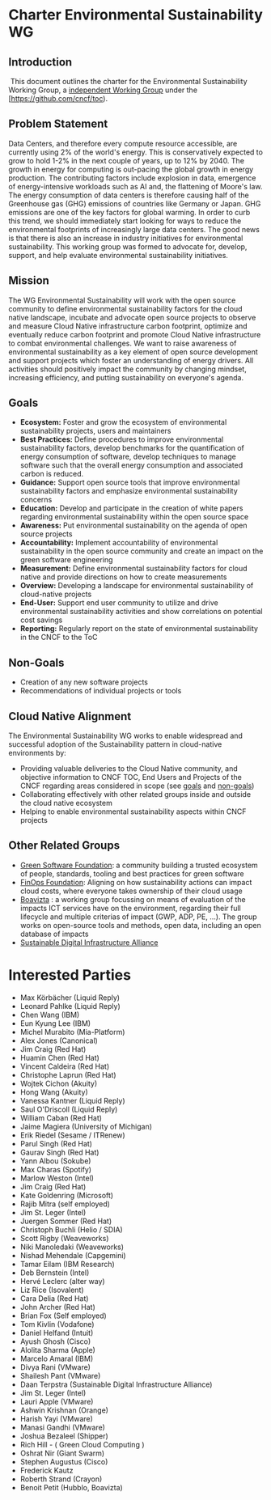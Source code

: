 # Charter Environmental Sustainability WG
## Introduction
​​
This document outlines the charter for the Environmental Sustainability Working Group, a [independent Working Group](https://github.com/cncf/toc/blob/main/tags/cncf-tags.md) under the [https://github.com/cncf/toc).

## Problem Statement

Data Centers, and therefore every compute resource accessible, are currently using 2% of the world's energy. This is conservatively expected to grow to hold 1-2% in the next couple of years, up to 12% by 2040. The growth in energy for computing is out-pacing the global growth in energy production. The contributing factors include explosion in data, emergence of energy-intensive workloads such as AI and, the flattening of Moore's law. The energy consumption of data centers is therefore causing half of the Greenhouse gas (GHG) emissions of countries like Germany or Japan. GHG emissions are one of the key factors for global warming. In order to curb this trend, we should immediately start looking for ways to reduce the environmental footprints of increasingly large data centers. The good news is that there is also an increase in industry initiatives for environmental sustainability. This working group was formed to advocate for, develop, support, and help evaluate environmental sustainability initiatives.

## Mission

The WG Environmental Sustainability will work with the open source community to define environmental sustainability factors for the cloud native landscape, incubate and advocate open source projects to observe and measure Cloud Native infrastructure carbon footprint, optimize and eventually reduce carbon footprint and promote Cloud Native infrastructure to combat environmental challenges. We want to raise awareness of environmental sustainability as a key element of open source development and support projects which foster an understanding of energy drivers. All activities should positively impact the community by changing mindset, increasing efficiency, and putting sustainability on everyone's agenda.

## Goals

- **Ecosystem:** Foster and grow the ecosystem of environmental sustainability projects, users and maintainers
- **Best Practices:** Define procedures to improve environmental sustainability factors, develop benchmarks for the quantification of energy consumption of software, develop techniques to manage software such that the overall energy consumption and associated carbon is reduced.
- **Guidance:** Support open source tools that improve environmental sustainability factors and emphasize environmental sustainability concerns
- **Education:** Develop and participate in the creation of white papers regarding environmental sustainability within the open source space
- **Awareness:** Put environmental sustainability on the agenda of open source projects
- **Accountability:** Implement accountability of environmental sustainability in the open source community and create an impact on the green software engineering
- **Measurement:** Define environmental sustainability factors for cloud native and provide directions on how to create measurements
- **Overview:** Developing a landscape for environmental sustainability of cloud-native projects
- **End-User:** Support end user community to utilize and drive environmental sustainability activities and show correlations on potential cost savings
- **Reporting:** Regularly report  on the state of environmental sustainability in the CNCF to the ToC


## Non-Goals

- Creation of any new software projects
- Recommendations of individual projects or tools


## Cloud Native Alignment
The Environmental Sustainability WG works to enable widespread and successful adoption of the Sustainability pattern in cloud-native environments by:

- Providing valuable deliveries to the Cloud Native community, and objective information to CNCF TOC, End Users and Projects of the CNCF regarding areas considered in scope (see [goals](#goals) and [non-goals](#non-goals))
- Collaborating effectively with other related groups inside and outside the cloud native ecosystem
- Helping to enable environmental sustainability aspects within CNCF projects

## Other Related Groups
- [Green Software Foundation](https://greensoftware.foundation/): a community building a trusted ecosystem of people, standards, tooling and best practices for green software
- [FinOps Foundation](https://www.finops.org/introduction/what-is-finops/): Aligning on how sustainability actions can impact cloud costs, where everyone takes ownership of their cloud usage 
- [Boavizta](https://boavizta.org/en) : a working group focussing on means of evaluation of the impacts ICT services have on the environment, regarding their full lifecycle and multiple criterias of impact (GWP, ADP, PE, …). The group works on open-source tools and methods, open data, including an open database of impacts
- [Sustainable Digital Infrastructure Alliance](https://sdialliance.org/)

# Interested Parties

- Max Körbächer (Liquid Reply)
- Leonard Pahlke (Liquid Reply)
- Chen Wang (IBM)
- Eun Kyung Lee (IBM)
- Michel Murabito (Mia-Platform)
- Alex Jones (Canonical)
- Jim Craig (Red Hat)
- Huamin Chen (Red Hat)
- Vincent Caldeira (Red Hat)
- Christophe Laprun (Red Hat)
- Wojtek Cichon	 (Akuity)
- Hong Wang (Akuity)
- Vanessa Kantner (Liquid Reply)
- Saul O'Driscoll	 (Liquid Reply)
- William Caban	 (Red Hat)
- Jaime Magiera (University of Michigan)
- Erik Riedel (Sesame / ITRenew)
- Parul Singh (Red Hat)
- Gaurav Singh (Red Hat)
- Yann Albou (Sokube)
- Max Charas (Spotify)
- Marlow Weston (Intel)
- Jim Craig (Red Hat)
- Kate Goldenring (Microsoft)
- Rajib Mitra (self employed)
- Jim St. Leger (Intel)
- Juergen Sommer (Red Hat)
- Christoph Buchli (Helio / SDIA)
- Scott Rigby (Weaveworks)
- Niki Manoledaki (Weaveworks)
- Nishad Mehendale (Capgemini)
- Tamar Eilam (IBM Research)
- Deb Bernstein (Intel)
- Hervé Leclerc (alter way)
- Liz Rice (Isovalent)
- Cara Delia (Red Hat)
- John Archer (Red Hat)
- Brian Fox (Self employed)
- Tom Kivlin (Vodafone)
- Daniel Helfand (Intuit)
- Ayush Ghosh (Cisco)
- Alolita Sharma (Apple)
- Marcelo Amaral (IBM)
- Divya Rani (VMware)
- Shailesh Pant (VMware)
- Daan Terpstra (Sustainable Digital Infrastructure Alliance)
- Jim St. Leger (Intel)
- Lauri Apple (VMware)
- Ashwin Krishnan (Orange)
- Harish Yayi (VMware)
- Manasi Gandhi (VMware)
- Joshua Bezaleel (Shipper)
- Rich Hill - ( Green Cloud Computing ) 
- Oshrat Nir (Giant Swarm)
- Stephen Augustus (Cisco)
- Frederick Kautz
- Roberth Strand (Crayon)
- Benoit Petit (Hubblo, Boavizta)
